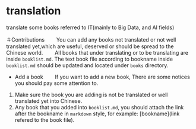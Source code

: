 # translation
translate some books referred  to IT(mainly to Big Data, and AI fields)

＃Contributions
&ensp;&ensp;&ensp;&ensp;You can add any books not translated or not well translated yet,which are useful, deserved or should be
spread to the Chinese world. 
&ensp;&ensp;&ensp;&ensp;All books that under translating or to be translating are inside `booklist.md`. The text book file according to bookname inside `booklist.md` should be updated and located under `books` directory.
+ Add a book
&ensp;&ensp;&ensp;&ensp;If you want to add a new book, There are some notices you should pay some attention to.

1. Make sure the book you are adding is not be translated or well translated yet into Chinese.
2. Any book that you added into `booklist.md`, you should attach the link after the bookname in `markdown` style, for example:
[bookname](link refered to the book file).


